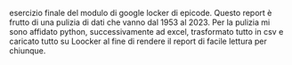 esercizio finale del modulo di google locker di epicode. Questo report è frutto di una pulizia di dati che vanno dal 1953 al 2023. Per la pulizia mi sono affidato python, successivamente ad excel, trasformato tutto in csv
e caricato tutto su Loocker al fine di rendere il report di facile lettura per chiunque.
